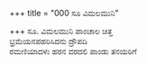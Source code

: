 +++
title = "000 ಸೂ ವಿಮಲಮುನಿ"

+++
ಸೂ. ವಿಮಲಮುನಿ ಪಾಂಚಾಲ ಚಿತ್ತ  
ಭ್ರಮೆಯನಪಹರಿಸಿದನು ದ್ರೌಪದಿ  
ರಮಣಿಯಾದಳು ಹರನ ವರದಲಿ ಪಾಂಡು ತನಯರಿಗೆ